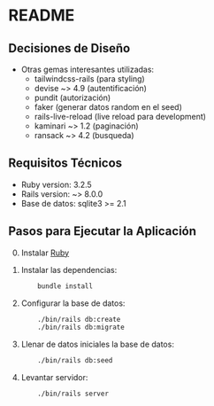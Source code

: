 # README

## Decisiones de Diseño

* Otras gemas interesantes utilizadas:
  * tailwindcss-rails (para styling)
  * devise ~> 4.9 (autentificación)
  * pundit (autorización)
  * faker (generar datos random en el seed)
  * rails-live-reload (live reload para development)
  * kaminari ~> 1.2 (paginación)
  * ransack ~> 4.2 (busqueda)

## Requisitos Técnicos

* Ruby version: 3.2.5
* Rails version: ~> 8.0.0
* Base de datos: sqlite3 >= 2.1

## Pasos para Ejecutar la Aplicación

0. Instalar [Ruby](https://www.ruby-lang.org/es/downloads/)

1. Instalar las dependencias:
    ```sh
        bundle install
    ```

2. Configurar la base de datos:
    ```sh
        ./bin/rails db:create
        ./bin/rails db:migrate
    ```

3. Llenar de datos iniciales la base de datos:
    ```sh
        ./bin/rails db:seed
    ```
4. Levantar servidor:
    ```sh
        ./bin/rails server
    ```
